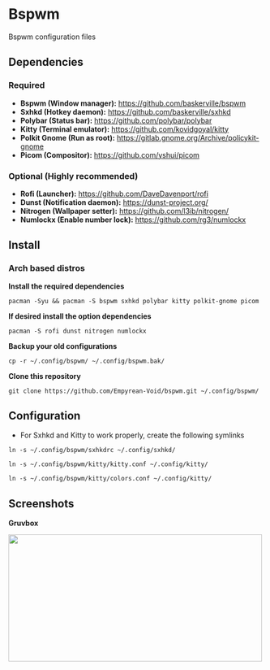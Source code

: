 # Bspwm

Bspwm configuration files

## Dependencies

### Required

- **Bspwm (Window manager):** https://github.com/baskerville/bspwm
- **Sxhkd (Hotkey daemon):** https://github.com/baskerville/sxhkd
- **Polybar (Status bar):** https://github.com/polybar/polybar
- **Kitty (Terminal emulator):** https://github.com/kovidgoyal/kitty
- **Polkit Gnome (Run as root):** https://gitlab.gnome.org/Archive/policykit-gnome
- **Picom (Compositor):** https://github.com/yshui/picom

### Optional (Highly recommended)

- **Rofi (Launcher):** https://github.com/DaveDavenport/rofi
- **Dunst (Notification daemon):** https://dunst-project.org/
- **Nitrogen (Wallpaper setter):** https://github.com/l3ib/nitrogen/
- **Numlockx (Enable number lock):** https://github.com/rg3/numlockx

## Install

### Arch based distros

**Install the required dependencies**

```pacman -Syu && pacman -S bspwm sxhkd polybar kitty polkit-gnome picom```

**If desired install the option dependencies**

```pacman -S rofi dunst nitrogen numlockx```

**Backup your old configurations**

```cp -r ~/.config/bspwm/ ~/.config/bspwm.bak/```

**Clone this repository**

```git clone https://github.com/Empyrean-Void/bspwm.git ~/.config/bspwm/```

## Configuration

- For Sxhkd and Kitty to work properly, create the following symlinks

```ln -s ~/.config/bspwm/sxhkdrc ~/.config/sxhkd/```

```ln -s ~/.config/bspwm/kitty/kitty.conf ~/.config/kitty/```

```ln -s ~/.config/bspwm/kitty/colors.conf ~/.config/kitty/```

## Screenshots

**Gruvbox**

<img src="images/screenshots/gruvbox/fetch.png" width="500" height="250">

